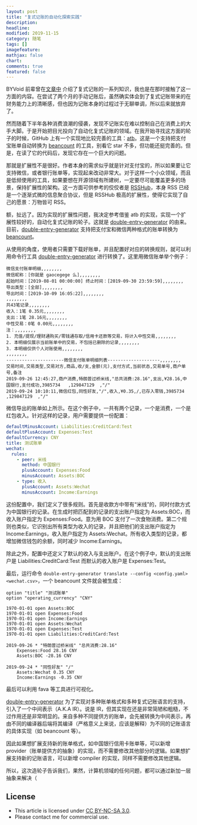 ```yaml
---
layout: post
title: "复式记账的自动化探索实践"
description: 
headline:
modified: 2019-11-15
category: 随笔
tags: []
imagefeature:
mathjax: false
chart:
comments: true
featured: false
---
```


BYVoid 前辈曾在[文章中](https://www.byvoid.com/zhs/blog/beancount-bookkeeping-1) 介绍了复式记账的一系列知识，我也是在那时接触了这一方面的内容。在尝试了两个月的手动记账后，虽然确实体会到了复式记账带来的在财务能力上的清晰感，但也因为记账本身的过程过于无聊单调，所以后来就放弃了。

然而随着下半年各种消费浪潮的侵袭，发现不记账实在难以控制自己在消费上的大手大脚。于是开始把目光投向了自动化复式记账的领域。在我开始寻找这方面的轮子的时候，GitHub 上有一个实现地比较完善的工具：[atb](https://github.com/dilfish/atb)。这是一个支持把支付宝账单自动转换为 [beancount][] 的工具，别看它 star 不多，但功能还挺完善的。但是，在读了它的代码后，发现它存在一个巨大的问题。

那就是扩展性不是很好。作者本身的需求似乎就是针对支付宝的，所以如果要让它支持微信，或者银行账单等，实现起来改动非常大。对于这样一个小众领域，而且是低频使用的工具，如果要想在开源领域有所建树，一定要尽可能覆盖更多的场景，保持扩展性的架构。这一方面可供参考的佼佼者是 [RSSHub](https://github.com/DIYgod/RSSHub)，本身 RSS 已经是一个逐渐式微的信息聚合协议，但是 RSSHub 极高的扩展性，使得它实现了自己的愿景：万物皆可 RSS。

额，扯远了。因为实现的扩展性问题，我决定参考借鉴 atb 的实现，实现一个扩展性较好的，自动化复式记账的轮子。这就是 [double-entry-generator][] 的由来。目前，[double-entry-generator][] 支持把支付宝和微信两种格式的账单转换为 [beancount][]。

从使用的角度，使用者只需要下载好账单，并且配置好对应的转换规则，就可以利用命令行工具 [double-entry-generator] 进行转换了。这里用微信账单举个例子：

```
微信支付账单明细,,,,,,,,
微信昵称：[你就是 gaocegege 么],,,,,,,,
起始时间：[2019-08-01 00:00:00] 终止时间：[2019-09-30 23:59:59],,,,,,,,
导出类型：[全部],,,,,,,,
导出时间：[2019-10-09 16:05:22],,,,,,,,
,,,,,,,,
共43笔记录,,,,,,,,
收入：1笔 0.35元,,,,,,,,
支出：1笔 28.16元,,,,,,,,
中性交易：0笔 0.00元,,,,,,,,
注：,,,,,,,,
1. 充值/提现/理财通购买/零钱通存取/信用卡还款等交易，将计入中性交易,,,,,,,,
2. 本明细仅展示当前账单中的交易，不包括已删除的记录,,,,,,,,
3. 本明细仅供个人对账使用,,,,,,,,
,,,,,,,,
----------------------微信支付账单明细列表--------------------,,,,,,,,
交易时间,交易类型,交易对方,商品,收/支,金额(元),支付方式,当前状态,交易单号,商户单号,备注
2019-09-26 12:45:27,商户消费,特朗普过桥米线,"总共消费:28.16",支出,¥28.16,中国银行,支付成功,3985734	,129847129	,"/"
2019-09-24 10:10:11,微信红包,同性好友,"/",收入,¥0.35,/,已存入零钱,3985734	,129847129	,"/"
```

微信导出的账单如上所示。在这个例子中，一共有两个记录，一个是消费，一个是红包收入。针对这样的记录，用户需要提供一份配置：

```yaml
defaultMinusAccount: Liabilities:CreditCard:Test
defaultPlusAccount: Expenses:Test
defaultCurrency: CNY
title: 测试账单
wechat:
  rules:
    - peer: 米线
      method: 中国银行
      plusAccount: Expenses:Food
      minusAccount: Assets:BOC
    - type: 收入
      plusAccount: Assets:Wechat
      minusAccount: Income:Earnings
```

这份配置中，我们定义了很多规则。首先是收款方中带有“米线”的，同时付款方式为中国银行的记录。在生成时把匹配到的记录的支出账户指定为 Assets:BOC，而收入账户指定为 Expenses:Food。意为用 BOC 支付了一次食物消费。第二个规则也类似，它识别出所有类型为收入的记录，并且把他们的支出账户指定为 Income:Earnings，收入账户指定为 Assets:Wechat。所有收入类型的记录，都增加微信钱包的余额，同时减少 Income:Earnings。

除此之外，配置中还定义了默认的收入与支出账户。在这个例子中，默认的支出账户是 Liabilities:CreditCard:Test 而默认的收入账户是 Expenses:Test。

最后，运行命令 `double-entry-generator translate --config <config.yaml> <wechat.csv>`，一个 beancount 文件就会被生成：

```
option "title" "测试账单"
option "operating_currency" "CNY"

1970-01-01 open Assets:BOC
1970-01-01 open Expenses:Food
1970-01-01 open Income:Earnings
1970-01-01 open Assets:Wechat
1970-01-01 open Expenses:Test
1970-01-01 open Liabilities:CreditCard:Test

2019-09-26 * "特朗普过桥米线" "总共消费:28.16"
	Expenses:Food 28.16 CNY
	Assets:BOC -28.16 CNY

2019-09-24 * "同性好友" "/"
	Assets:Wechat 0.35 CNY
	Income:Earnings -0.35 CNY
```

最后可以利用 fava 等工具进行可视化。

[double-entry-generator][] 为了实现对多种账单格式和多种复式记账语言的支持，引入了一个中间表示（A.K.A IR）。说是 IR，但其实现在还是非常简陋和粗糙，不过作用还是非常明显的。来自多种不同提供方的账单，会先被转换为中间表示，再由不同的编译器后端将其编译（严格意义上来说，应该是解释）为不同的记账语言的具体实现（如 beancount 等）。

因此如果想扩展支持新的账单格式，如中国银行信用卡账单等，可以新增 provider（账单提供方的抽象）的实现，而不需要修改其他部分的逻辑。如果想扩展支持新的记账语言，可以新增 compiler 的实现，同样不需要修改其他逻辑。

所以，这次造轮子告诉我们，果然，计算机领域的任何问题，都可以通过新加一层抽象来解决（

## License

- This article is licensed under [CC BY-NC-SA 3.0](https://creativecommons.org/licenses/by-nc-sa/3.0/).
- Please contact me for commercial use.

[double-entry-generator]: https://github.com/gaocegege/double-entry-generator
[beancount]: https://github.com/beancount/beancount
